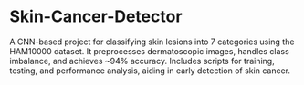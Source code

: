 # Skin-Cancer-Detector
A CNN-based project for classifying skin lesions into 7 categories using the HAM10000 dataset. It preprocesses dermatoscopic images, handles class imbalance, and achieves ~94% accuracy. Includes scripts for training, testing, and performance analysis, aiding in early detection of skin cancer.
